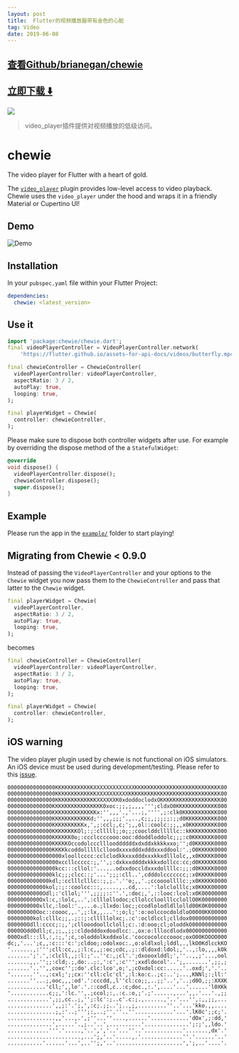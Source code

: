 ```yaml
---
layout: post
title:  Flutter的视频播放器带有金色的心脏
tag: Video
date: 2019-06-08
---
```


 

## [查看Github/brianegan/chewie](http://github.com/brianegan/chewie)
## [立即下载 ️⬇️ ](https://codeload.github.com/brianegan/chewie/zip/master) 


 
![](https://flutterawesome.com/content/images/2018/10/chewie.jpg)
 
>
> video_player插件提供对视频播放的低级访问。
>

 
# chewie

The video player for Flutter with a heart of gold. 

The [`video_player`](https://pub.dartlang.org/packages/video_player) plugin provides low-level access to video playback. Chewie uses the `video_player` under the hood and wraps it in a friendly Material or Cupertino UI! 

## Demo

![Demo](https://github.com/brianegan/chewie/raw/master/assets/chewie_demo.gif)

## Installation

In your `pubspec.yaml` file within your Flutter Project: 

```yaml
dependencies:
  chewie: <latest_version>
```

## Use it

```dart
import 'package:chewie/chewie.dart';
final videoPlayerController = VideoPlayerController.network(
    'https://flutter.github.io/assets-for-api-docs/videos/butterfly.mp4');

final chewieController = ChewieController(
  videoPlayerController: videoPlayerController,
  aspectRatio: 3 / 2,
  autoPlay: true,
  looping: true,
);

final playerWidget = Chewie(
  controller: chewieController,
);
```

Please make sure to dispose both controller widgets after use. For example by overriding the dispose method of the a `StatefulWidget`:
```dart
@override
void dispose() {
  videoPlayerController.dispose();
  chewieController.dispose();
  super.dispose();
}
```

## Example

Please run the app in the [`example/`](https://github.com/brianegan/chewie/tree/master/example) folder to start playing!

## Migrating from Chewie < 0.9.0
Instead of passing the `VideoPlayerController` and your options to the `Chewie` widget you now pass them to the `ChewieController` and pass that latter to the `Chewie` widget.

```dart
final playerWidget = Chewie(
  videoPlayerController,
  aspectRatio: 3 / 2,
  autoPlay: true,
  looping: true,
);
```

becomes

```dart
final chewieController = ChewieController(
  videoPlayerController: videoPlayerController,
  aspectRatio: 3 / 2,
  autoPlay: true,
  looping: true,
);

final playerWidget = Chewie(
  controller: chewieController,
);
```

## iOS warning

The video player plugin used by chewie is not functional on iOS simulators. An iOS device must be used during development/testing. Please refer to this [issue](https://github.com/flutter/flutter/issues/14647).


```
000000000000000KKKKKKKKKKKKXXXXXXXXXXXXXKKKKKKKKKKKKKKKKKKKKKKKKKKK00
000000000000000KKKKKKKKKKKKKXXXXXXXXXXKKKKKKKKKKKKKKKKKKKKKKKKKKKKK00
000000000000000KKKKKKKKKKKKKXXXXXXK0xdoddoclodxOKKKKKKKKKKKKKKKKKKK00
00000000000000KKKKKKKKKKKKKKKK0xoc:;;,;,,,,''';cldxO0KKKKKKKKKKKKK000
00000000000000KKKKKKKKKKKKKKx:'',,,'.,'...;,'''',;:clk0KKKKKKKKKKK000
00000000000000KKKKKKKKKKKKd;'',,,;;;'.,..,c;;,;;;;;:;;d0KKKKKKKKKK000
00000000000000KKKKKKKKKKx,',;:ccl;,c;';,,ol::coolc:;;,,x0KKKKKKKKK000
00000000000000KKKKKKKKOl;:;:clllll;;o;;;cooclddclllllc::kKKKKKKKKK000
00000000000000KKKKKK0o;:ccclccccooo:ooc:ddoddloddolc;;;:c0KKKKKKK0000
00000000000000KKKKKOccodolccclllooddddddxdxddxkkkkxxo;'';d0KKKKKK0000
00000000000000KKKKkcoddolllllclloodxxxxdddxdddxxxddool:'.;O0KKKKK0000
00000000000000000xloollcccc:cclclodkkxxxdddxxxkkxdlllolc,,x0KKKKK0000
0000000000000000xccllccccc:;,'',;:dxkxxddddxkkkxdollcc:cc;d0KKKKKK000
000000000000000kcc:::cllol:'......odxxdoccldxxxdollllc:;;:d0KKKKK0000
00000000000000klc;;;clcc::;'...';;;:cll..',cdddolccccccc;:x0KKKKK0000
0000000000000kdl;:cclllclllc::;,;.'.''o;,,'.;ccoooollllc:;x0KKKKK0000
000000000000kol;:;::coolcc:::,.....,..cd,....':lolclolllc;x0KKKK00000
00000000000Odl;:'cllol;''',;;;;::''.',:doc;,',::looc:lcol:x0K00000000
0000000000Oxl:c,:lolc,..',:clllollodoc;cllolccloolllcclollO0K00000000
0000000000xllc,:lool:'.,...o.;llxdo:loc;;ccodlolodldllolld00K0K000000
000000000Ooc::coooc,,.',;:lx,,...':;o;l;':o:oolccocdoldloO0000KK00000
00000000kol:clllc;;,.;::;:clllllolxc;.:c':ocldlccl;clldox000000000000
000000Odll:cccc;:;,';cllooodoollcloll;c:.:d:ooo;cl;oloddkO00000000000
0000OOddOdll;c,;;,,;;:cldodddoxdoodlcc:.,ox:o:lllocdlodx00O0000000000
000Oxdl:::ll,:,:;,';c,:oloddolkxddxolc.'coccocolcccoooc;oxO00KOOOO000
dc;,'...';c,,:c:::'c:';cldoo;:odolxoc:.,o:oldlxol;lddl,.,lkO0KdlcckKO
'.......,:''';cll:cc,,;:l:c,,;:oc;cdc,.;::dldoxd:ldol;,'..,:lo,,,,kOk
.......';'.',:clcll,,;:l:;'..''c:,;cl'.';dxoooxlddl;',''..,,;'...,ool
.......,,.'';;:cld;.;,do:..;:,':c',:c''';xxdldocol'..';,.......',;;,;
.......'..'',,coxc'';:do'.clc:lco',o;',;cOxdol:cc:.....'..oxd;','.'..
'.......''..,:cxl;';;cx:''cll:clc'cl',:l:ko:c..;c:..';...,KNNl;:;ll:'
.......''...;,ooc,,,:od'.':cccdd,,l''cl:co;;,..;;'..','..;d0O,;;:XXXK
............'cll;',,lo'.'.::codl,c..:c;doc.,:.',....'...'......'l0XKk
'............c;;,':lc.'',.;ccol;:,.:c.:o,;'.;'......,...',,.'...'.,;;
.............',;;,cc..;,'';:lc':;..c'.c:;.,......,'..'...'',:,,;;,...
..............',,;:'.';,',:c;.;;..';..,;,.........''..'...'kko.,,....
...............;,:'..;''';:,..;''.''..''............'...'.lK0c';;c;'.
...............,,'...,.',;''...''....,......'............'dOx',;:dd,'
..............',.....'.,;..'..',..........'..............';:;',,ldo.'
.............'''.'.....,'..',','..'...''..'............'.......,dx'.'
.......................,...';,'..'.....,.'.............''.'......'..'
...........'......'...',..'';,'..'.....................',';,..'....'.
```

